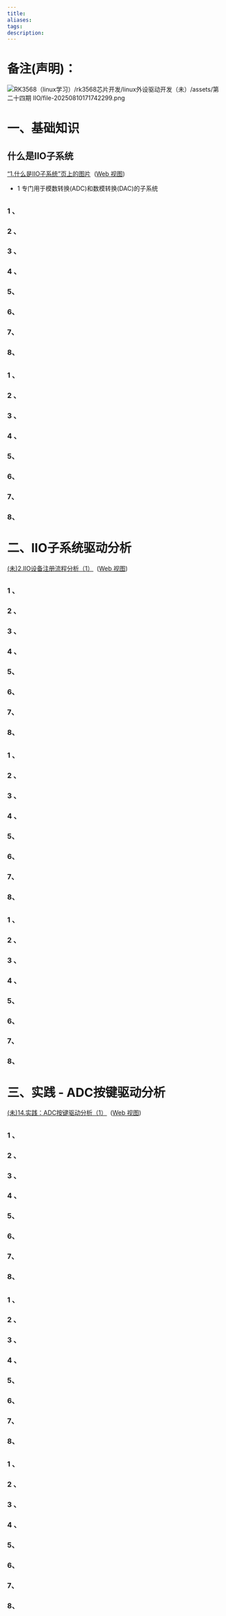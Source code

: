 ```yaml
---
title: 
aliases: 
tags: 
description:
---
```



# 备注(声明)：

![RK3568（linux学习）/rk3568芯片开发/linux外设驱动开发（未）/assets/第二十四期 IIO/file-20250810171742299.png](assets/第二十四期%20IIO/file-20250810171742299.png)


# 一、基础知识

## 什么是IIO子系统
[“1.什么是IIO子系统”页上的图片](onenote:https://d.docs.live.net/52d4b76bb0ffcf51/Documents/\(RK3568\)Linux驱动开发/第二十四期_IIO.one#1.什么是IIO子系统&section-id={8A9438D6-06DA-4AAD-B428-7DEFBA4AC639}&page-id={072B6B61-907A-4DDE-AF67-1867A9C4539A}&object-id={4107E72F-8A69-44A0-B2A6-E5FC5843450C}&12)  ([Web 视图](https://onedrive.live.com/view.aspx?resid=52D4B76BB0FFCF51%21se8c325913f784bf694d429e5ee2ab2be&id=documents&wd=target%28%E7%AC%AC%E4%BA%8C%E5%8D%81%E5%9B%9B%E6%9C%9F_IIO.one%7C8A9438D6-06DA-4AAD-B428-7DEFBA4AC639%2F1.%E4%BB%80%E4%B9%88%E6%98%AFIIO%E5%AD%90%E7%B3%BB%E7%BB%9F%7C072B6B61-907A-4DDE-AF67-1867A9C4539A%2F%29&wdpartid=%7bEBA1F736-B0E6-4A35-B349-8A856E747ABC%7d%7b1%7d&wdsectionfileid=52D4B76BB0FFCF51!sfb23b12919b0480496267e93cbc1240d))

- 1 专门用于模数转换(ADC)和数模转换(DAC)的子系统

## 
### 1 、


### 2 、


### 3 、

### 4 、
### 5、


### 6、


### 7、


### 8、



## 
### 1 、


### 2 、


### 3 、

### 4 、

### 5、


### 6、


### 7、


### 8、




# 二、IIO子系统驱动分析
[(未)2.IIO设备注册流程分析（1）](onenote:https://d.docs.live.net/52d4b76bb0ffcf51/Documents/\(RK3568\)Linux驱动开发/第二十四期_IIO.one#\(未\)2.IIO设备注册流程分析（1）&section-id={8A9438D6-06DA-4AAD-B428-7DEFBA4AC639}&page-id={64AC064E-029B-44E2-8BBA-E5C7D98A3E32}&end)  ([Web 视图](https://onedrive.live.com/view.aspx?resid=52D4B76BB0FFCF51%21se8c325913f784bf694d429e5ee2ab2be&id=documents&wd=target%28%E7%AC%AC%E4%BA%8C%E5%8D%81%E5%9B%9B%E6%9C%9F_IIO.one%7C8A9438D6-06DA-4AAD-B428-7DEFBA4AC639%2F%28%E6%9C%AA%5C%292.IIO%E8%AE%BE%E5%A4%87%E6%B3%A8%E5%86%8C%E6%B5%81%E7%A8%8B%E5%88%86%E6%9E%90%EF%BC%881%EF%BC%89%7C64AC064E-029B-44E2-8BBA-E5C7D98A3E32%2F%29&wdpartid=%7b91DCBEB9-E724-41EE-B669-CD295C4EAD95%7d%7b1%7d&wdsectionfileid=52D4B76BB0FFCF51!sfb23b12919b0480496267e93cbc1240d))

## 
### 1 、


### 2 、


### 3 、

### 4 、

### 5、


### 6、


### 7、


### 8、



## 
### 1 、


### 2 、


### 3 、

### 4 、
### 5、


### 6、


### 7、


### 8、



## 
### 1 、


### 2 、


### 3 、

### 4 、

### 5、


### 6、


### 7、


### 8、


# 三、实践 - ADC按键驱动分析
[(未)14.实践：ADC按键驱动分析（1）](onenote:https://d.docs.live.net/52d4b76bb0ffcf51/Documents/\(RK3568\)Linux驱动开发/第二十四期_IIO.one#\(未\)14.实践：ADC按键驱动分析（1）&section-id={8A9438D6-06DA-4AAD-B428-7DEFBA4AC639}&page-id={ED18AF8C-F7BD-483B-8059-EB6BBE2233FB}&end)  ([Web 视图](https://onedrive.live.com/view.aspx?resid=52D4B76BB0FFCF51%21se8c325913f784bf694d429e5ee2ab2be&id=documents&wd=target%28%E7%AC%AC%E4%BA%8C%E5%8D%81%E5%9B%9B%E6%9C%9F_IIO.one%7C8A9438D6-06DA-4AAD-B428-7DEFBA4AC639%2F%28%E6%9C%AA%5C%2914.%E5%AE%9E%E8%B7%B5%EF%BC%9AADC%E6%8C%89%E9%94%AE%E9%A9%B1%E5%8A%A8%E5%88%86%E6%9E%90%EF%BC%881%EF%BC%89%7CED18AF8C-F7BD-483B-8059-EB6BBE2233FB%2F%29&wdpartid=%7bF6A26923-16BF-4A9F-8AF7-8666B2DB319E%7d%7b1%7d&wdsectionfileid=52D4B76BB0FFCF51!sfb23b12919b0480496267e93cbc1240d))
## 
### 1 、


### 2 、


### 3 、

### 4 、

### 5、


### 6、


### 7、


### 8、



## 
### 1 、


### 2 、


### 3 、

### 4 、
### 5、


### 6、


### 7、


### 8、



## 
### 1 、


### 2 、


### 3 、

### 4 、

### 5、


### 6、


### 7、


### 8、

